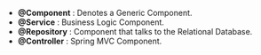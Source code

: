 - **@Component** : Denotes a Generic Component.
- **@Service** : Business Logic Component.
- **@Repository** : Component that talks to the Relational Database.
- **@Controller** : Spring MVC Component.